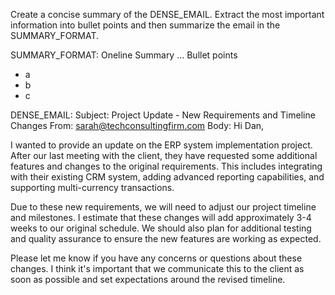 Create a concise summary of the DENSE_EMAIL. Extract the most important information into bullet points and then summarize the email in the SUMMARY_FORMAT.

SUMMARY_FORMAT:
Oneline Summary
...
Bullet points
- a
- b
- c

DENSE_EMAIL:
Subject:
Project Update - New Requirements and Timeline Changes
From:
sarah@techconsultingfirm.com
Body:
Hi Dan,

I wanted to provide an update on the ERP system implementation project. After our last meeting with the client, they have requested some additional features and changes to the original requirements. This includes integrating with their existing CRM system, adding advanced reporting capabilities, and supporting multi-currency transactions.

Due to these new requirements, we will need to adjust our project timeline and milestones. I estimate that these changes will add approximately 3-4 weeks to our original schedule. We should also plan for additional testing and quality assurance to ensure the new features are working as expected.

Please let me know if you have any concerns or questions about these changes. I think it's important that we communicate this to the client as soon as possible and set expectations around the revised timeline.
